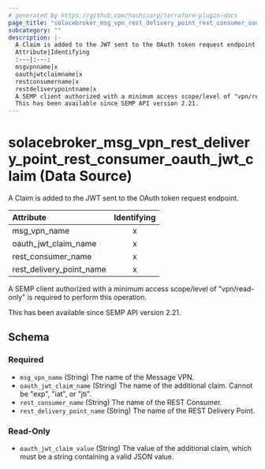```yaml
---
# generated by https://github.com/hashicorp/terraform-plugin-docs
page_title: "solacebroker_msg_vpn_rest_delivery_point_rest_consumer_oauth_jwt_claim Data Source - solacebroker"
subcategory: ""
description: |-
  A Claim is added to the JWT sent to the OAuth token request endpoint.
  Attribute|Identifying
  :---|:---:
  msgvpnname|x
  oauthjwtclaimname|x
  restconsumername|x
  restdeliverypointname|x
  A SEMP client authorized with a minimum access scope/level of "vpn/read-only" is required to perform this operation.
  This has been available since SEMP API version 2.21.
---
```


# solacebroker_msg_vpn_rest_delivery_point_rest_consumer_oauth_jwt_claim (Data Source)

A Claim is added to the JWT sent to the OAuth token request endpoint.


Attribute|Identifying
:---|:---:
msg_vpn_name|x
oauth_jwt_claim_name|x
rest_consumer_name|x
rest_delivery_point_name|x



A SEMP client authorized with a minimum access scope/level of "vpn/read-only" is required to perform this operation.

This has been available since SEMP API version 2.21.



<!-- schema generated by tfplugindocs -->
## Schema

### Required

- `msg_vpn_name` (String) The name of the Message VPN.
- `oauth_jwt_claim_name` (String) The name of the additional claim. Cannot be "exp", "iat", or "jti".
- `rest_consumer_name` (String) The name of the REST Consumer.
- `rest_delivery_point_name` (String) The name of the REST Delivery Point.

### Read-Only

- `oauth_jwt_claim_value` (String) The value of the additional claim, which must be a string containing a valid JSON value.
